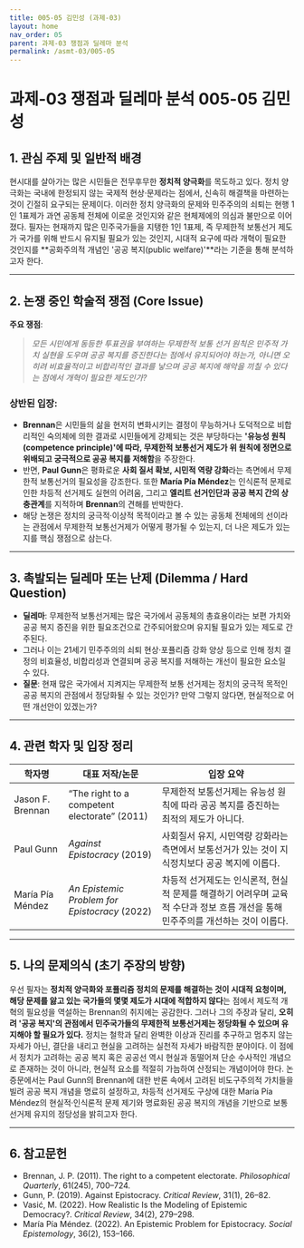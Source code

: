 ```yaml
---
title: 005-05 김민성 (과제-03)
layout: home
nav_order: 05
parent: 과제-03 쟁점과 딜레마 분석
permalink: /asmt-03/005-05
---
```


# 과제-03 쟁점과 딜레마 분석 005-05 김민성

## 1. 관심 주제 및 일반적 배경

현시대를 살아가는 많은 시민들은 전무후무한 **정치적 양극화**를 목도하고 있다. 정치 양극화는 국내에 한정되지 않는 국제적 현상·문제라는 점에서, 신속히 해결책을 마련하는 것이 긴절히 요구되는 문제이다. 이러한 정치 양극화의 문제와 민주주의의 쇠퇴는 현행 1인 1표제가 과연 공동체 전체에 이로운 것인지와 같은 현체제에의 의심과 불만으로 이어졌다. 필자는 현재까지 많은 민주국가들을 지탱한 1인 1표제, 즉 무제한적 보통선거 제도가 국가를 위해 반드시 유지될 필요가 있는 것인지, 시대적 요구에 따라 개혁이 필요한 것인지를 **공화주의적 개념인 '공공 복지(public welfare)'**라는 기준을 통해 분석하고자 한다.

---

## 2. 논쟁 중인 학술적 쟁점 (Core Issue)

**주요 쟁점**:  
> *모든 시민에게 동등한 투표권을 부여하는 무제한적 보통 선거 원칙은 민주적 가치 실현을 도우며 공공 복지를 증진한다는 점에서 유지되어야 하는가, 아니면 오히려 비효율적이고 비합리적인 결과를 낳으며 공공 복지에 해악을 끼칠 수 있다는 점에서 개혁이 필요한 제도인가?*

### 상반된 입장:
- **Brennan**은 시민들의 삶을 현저히 변화시키는 결정이 무능하거나 도덕적으로 비합리적인 숙의체에 의한 결과로 시민들에게 강제되는 것은 부당하다는 **'유능성 원칙(competence principle)'에 따라, 무제한적 보통선거 제도가 위 원칙에 정면으로 위배되고 궁극적으로 공공 복지를 저해함**을 주장한다. 
- 반면, **Paul Gunn**은 평화로운 **사회 질서 확보, 시민적 역량 강화**라는 측면에서 무제한적 보통선거의 필요성을 강조한다. 또한 **María Pía Méndez**는 인식론적 문제로 인한 차등적 선거제도 실현의 어려움, 그리고 **엘리트 선거인단과 공공 복지 간의 상충관계**를 지적하며 **Brennan**의 견해를 반박한다.
- 해당 논쟁은 정치의 궁극적·이상적 목적이라고 볼 수 있는 공동체 전체에의 선이라는 관점에서 무제한적 보통선거제가 어떻게 평가될 수 있는지, 더 나은 제도가 있는지를 핵심 쟁점으로 삼는다. 

---

## 3. 촉발되는 딜레마 또는 난제 (Dilemma / Hard Question)

- **딜레마**: 무제한적 보통선거제는 많은 국가에서 공동체의 총효용이라는 보편 가치와 공공 복지 증진을 위한 필요조건으로 간주되어왔으며 유지될 필요가 있는 제도로 간주된다.
- 그러나 이는 21세기 민주주의의 쇠퇴 현상·포퓰리즘 강화 양상 등으로 인해 정치 결정의 비효율성, 비합리성과 연결되며 공공 복지를 저해하는 개선이 필요한 요소일 수 있다.
- **질문**: 현재 많은 국가에서 지켜지는 무제한적 보통 선거제는 정치의 궁극적 목적인 공공 복지의 관점에서 정당화될 수 있는 것인가? 만약 그렇지 않다면, 현실적으로 어떤 개선안이 있겠는가?

---

## 4. 관련 학자 및 입장 정리

| 학자명             | 대표 저작/논문                                   | 입장 요약 |
|--------------------|---------------------------------------------------|-----------|
| Jason F. Brennan   | “The right to a competent electorate” (2011)                          | 무제한적 보통선거제는 유능성 원칙에 따라 공공 복지를 증진하는 최적의 제도가 아니다. |
| Paul Gunn    | *Against Epistocracy* (2019)                                | 사회질서 유지, 시민역량 강화라는 측면에서 보통선거가 있는 것이 지식정치보다 공공 복지에 이롭다. |
| María Pía Méndez   | *An Epistemic Problem for Epistocracy* (2022)                   | 차등적 선거제도는 인식론적, 현실적 문제를 해결하기 어려우며 교육적 수단과 정보 흐름 개선을 통해 민주주의를 개선하는 것이 이롭다. |

---

## 5. 나의 문제의식 (초기 주장의 방향)

우선 필자는 **정치적 양극화와 포퓰리즘 정치의 문제를 해결하는 것이 시대적 요청이며, 해당 문제를 앓고 있는 국가들의 몇몇 제도가 시대에 적합하지 않다**는 점에서 제도적 개혁의 필요성을 역설하는 Brennan의 취지에는 공감한다. 그러나 그의 주장과 달리, **오히려 '공공 복지'의 관점에서 민주국가들의 무제한적 보통선거제는 정당화될 수 있으며 유지해야 할 필요가 있다.** 정치는 철학과 달리 완벽한 이상과 진리를 추구하고 멈추지 않는 자세가 아닌, 결단을 내리고 현실을 고려하는 실천적 자세가 바람직한 분야이다. 이 점에서 정치가 고려하는 공공 복지 혹은 공공선 역시 현실과 동떨어져 단순 수사적인 개념으로 존재하는 것이 아니라, 현실적 요소를 적절히 가늠하여 산정되는 개념이어야 한다. 논증문에서는 Paul Gunn의 Brennan에 대한 반론 속에서 고려된 비도구주의적 가치들을 빌려 공공 복지 개념을 명료히 설정하고,  차등적 선거제도 구상에 대한 María Pía Méndez의 현실적·인식론적 문제 제기와 명료화된 공공 복지의 개념을 기반으로 보통선거제 유지의 정당성을 밝히고자 한다.

---

## 6. 참고문헌

- Brennan, J. P. (2011). The right to a competent electorate. *Philosophical Quarterly*, 61(245), 700–724.
- Gunn, P. (2019). Against Epistocracy. *Critical Review*, 31(1), 26–82.
- Vasić, M. (2022). How Realistic Is the Modeling of Epistemic Democracy?. *Critical Review*, 34(2), 279–298.
- María Pía Méndez. (2022). An Epistemic Problem for Epistocracy. *Social Epistemology*, 36(2), 153–166.
